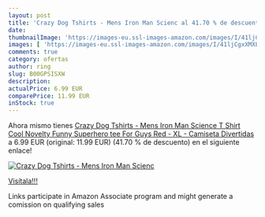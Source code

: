```yaml
---
layout: post
title: 'Crazy Dog Tshirts - Mens Iron Man Scienc al 41.70 % de descuento'
date: 
thumbnailImage: 'https://images-eu.ssl-images-amazon.com/images/I/41ljCgxXMXL._SL200_.jpg'
images: [ 'https://images-eu.ssl-images-amazon.com/images/I/41ljCgxXMXL._SL200_.jpg' ]
comments: true
category: ofertas
author: ring
slug: B00GPSISXW
description:
actualPrice: 6.99 EUR
comparePrice: 11.99 EUR
inStock: true
---
```


Ahora mismo tienes [Crazy Dog Tshirts - Mens Iron Man Science T Shirt Cool Novelty Funny Superhero tee For Guys  Red  - XL - Camiseta Divertidas](https://www.amazon.es/dp/B00GPSISXW/?tag=tolees-21) a 6.99 EUR (original: 11.99 EUR) (41.70 %  de descuento) en el siguiente enlace!

[![Crazy Dog Tshirts - Mens Iron Man Scienc](https://images-eu.ssl-images-amazon.com/images/I/41ljCgxXMXL._SL200_.jpg)](https://www.amazon.es/dp/B00GPSISXW/?tag=tolees-21)

[Visítala!!!](https://www.amazon.es/dp/B00GPSISXW/?tag=tolees-21)

Links participate in Amazon Associate program and might generate a comission on qualifying sales
